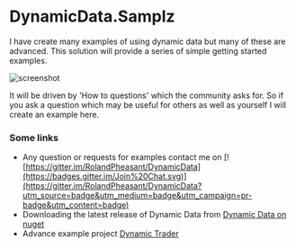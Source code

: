 
# DynamicData.Samplz

I have create many examples of using dynamic data but many of these are advanced. This solution will provide a series of simple getting started examples.

![screenshot](https://github.com/RolandPheasant/DynamicData.Samplz/blob/master/Images/Screenshot.gif)

It will be driven by 'How to questions' which the community asks for. So if you ask a question which may be useful for others as well as yourself I will create an example here.

### Some links

- Any question or requests for examples contact me on [![https://gitter.im/RolandPheasant/DynamicData](https://badges.gitter.im/Join%20Chat.svg)](https://gitter.im/RolandPheasant/DynamicData?utm_source=badge&utm_medium=badge&utm_campaign=pr-badge&utm_content=badge)
- Downloading the latest release of Dynamic Data from [Dynamic Data on nuget](https://www.nuget.org/packages/DynamicData/) 
- Advance example project [Dynamic Trader](https://github.com/RolandPheasant/Dynamic.Trader)
